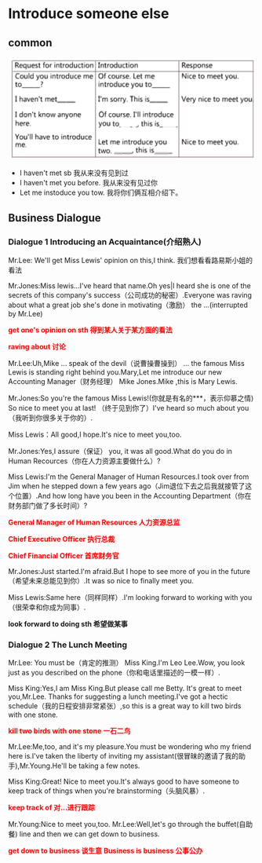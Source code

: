 # Introduce someone else

## common 
<img src="pic/introduce someone.jpg">

 - I haven't met sb 我从来没有见到过
 - I haven't met you before. 我从来没有见过你
 - Let me instoduce you tow. 我将你们俩互相介绍下。
 

## Business Dialogue

### Dialogue 1 Introducing an Acquaintance(介绍熟人)

Mr.Lee: We'll get Miss Lewis' opinion on this,I think.
我们想看看路易斯小姐的看法

Mr.Jones:Miss lewis...I've heard that name.Oh yes|I heard she is one of the secrets of this company's success（公司成功的秘密）.Everyone was raving about what a great job she's done in motivating（激励） the ...(interrupted by Mr.Lee)

<font color="red"><b>get one's opinion on sth 得到某人关于某方面的看法</b>

<b>raving about 讨论</b> </font>

Mr.Lee:Uh,Mike ... speak of the devil（说曹操曹操到） ... the famous Miss Lewis is standing right behind you.Mary,Let me introduce our new Accounting Manager（财务经理） Mike Jones.Mike ,this is Mary Lewis.

Mr.Jones:So you're the famous Miss Lewis!(你就是有名的***，表示仰慕之情) So nice to meet you at last! （终于见到你了）I've heard so much about you（我听到你很多关于你的）.

Miss Lewis：All good,I hope.It's nice to meet you,too.

Mr.Jones:Yes,I assure（保证） you, it was all good.What do you do in Human Recources（你在人力资源主要做什么）?

Miss Lewis:I'm the General Manager of Human Resources.I took over from Jim when he stepped down a few years ago（Jim退位下去之后我就接管了这个位置）.And how long have you been in the Accounting Department（你在财务部门做了多长时间）?

<font color="red">
<b>General Manager of Human Resources 人力资源总监</b>

<b>Chief Executive Officer 执行总裁 </b>

<b>Chief Financial Officer 首席财务官 </b>
</font>

Mr.Jones:Just started.I'm afraid.But I hope to see more of you in the future（希望未来总能见到你）.It was so nice to finally meet you.

Miss Lewis:Same here（同样同样）.I'm looking forward to working with you（很荣幸和你成为同事）.

<b>look forward to doing sth 希望做某事</b>


### Dialogue 2 The Lunch Meeting

Mr.Lee: You must be（肯定的推测） Miss King.I'm Leo Lee.Wow, you look just as you described on the phone（你和电话里描述的一模一样）.

Miss King:Yes,I am Miss King.But please call me Betty. It's great to meet you,Mr.Lee. Thanks for suggesting a lunch meeting.I've got a hectic schedule（我的日程安排非常紧张）,so this is a great way to kill two birds with one stone.

<font color="red">
<b>kill two birds with one stone 一石二鸟</b>
</font>

Mr.Lee:Me,too, and it's my pleasure.You must be wondering who my friend here is.I've taken the liberty of inviting my assistant(很冒昧的邀请了我的助手),Mr.Young.He'll be taking a few notes.

Miss King:Great! Nice to meet you.It's always good to have someone to keep track of things when you're brainstorming（头脑风暴）.

<font color="red">
<b>keep track of 对...进行跟踪</b>
</font>

Mr.Young:Nice to meet you,too.
Mr.Lee:Well,let's go through the buffet(自助餐) line and then we can get down to business.

<font color="red">
<b>get down to business 谈生意</b>
<b>Business is business 公事公办</b>
</font>





